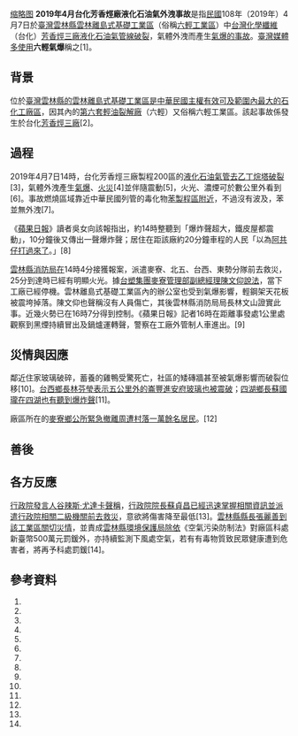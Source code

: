 [缩略图](https://zh.wikipedia.org/wiki/File:台塑六輕工業區_FPG's_naphtha_cracker_\(14868373428\).jpg "fig:缩略图")
**2019年4月台化芳香烴廠液化石油氣外洩事故**是指[民國](../Page/民國紀年.md "wikilink")108年（2019年）4月7日於[臺灣](../Page/臺灣.md "wikilink")[雲林縣](https://zh.wikipedia.org/wiki/雲林縣 "wikilink")[雲林離島式基礎工業區](https://zh.wikipedia.org/wiki/雲林離島式基礎工業區 "wikilink")（俗稱[六輕工業區](../Page/第六套輕油裂解廠.md "wikilink")）中[台灣化學纖維](https://zh.wikipedia.org/wiki/台灣化學纖維 "wikilink")（台化）[芳香烴三廠](https://zh.wikipedia.org/wiki/芳香烴 "wikilink")[液化石油氣管線破裂](https://zh.wikipedia.org/wiki/液化石油氣 "wikilink")，氣體外洩而產生[氣爆的事故](https://zh.wikipedia.org/wiki/氣爆 "wikilink")。[臺灣媒體多使用](https://zh.wikipedia.org/wiki/臺灣媒體 "wikilink")**六輕氣爆**稱之\[1\]。

## 背景

位於[臺灣](../Page/臺灣.md "wikilink")[雲林縣的](https://zh.wikipedia.org/wiki/雲林縣 "wikilink")[雲林離島式基礎工業區是](https://zh.wikipedia.org/wiki/雲林離島式基礎工業區 "wikilink")[中華民國主權有效可及範圍內最大的石化工廠區](../Page/中華民國.md "wikilink")，因其內的[第六套輕油裂解廠](../Page/第六套輕油裂解廠.md "wikilink")（六輕）又俗稱六輕工業區。該起事故係發生於台化[芳香烴三廠](https://zh.wikipedia.org/wiki/芳香烴 "wikilink")\[2\]。

## 過程

2019年4月7日14時，台化芳香烴三廠製程200區的[液化石油氣管去](https://zh.wikipedia.org/wiki/液化石油氣 "wikilink")[乙丁烷塔破裂](https://zh.wikipedia.org/wiki/乙丁烷 "wikilink")\[3\]，氣體外洩產生[氣爆](https://zh.wikipedia.org/wiki/氣爆 "wikilink")、[火災](../Page/火災.md "wikilink")\[4\]並伴隨震動\[5\]，火光、濃煙可於數公里外看到\[6\]。事故燃燒區域靠近中華民國列管的毒化物[苯製程區附近](../Page/苯.md "wikilink")，不過沒有波及，苯並無外洩\[7\]。

《[蘋果日報](https://zh.wikipedia.org/wiki/臺灣蘋果日報 "wikilink")》讀者吳女向該報指出，約14時整聽到「爆炸聲超大，鐵皮屋都震動」，10分鐘後又傳出一聲爆炸聲；居住在距該廠約20分鐘車程的人民「以為[阿共仔打過來了](https://zh.wikipedia.org/wiki/中國人民解放軍 "wikilink")。」\[8\]

[雲林縣消防局在](https://zh.wikipedia.org/wiki/雲林縣消防局 "wikilink")14時4分接獲報案，派遣麥寮、北五、台西、東勢分隊前去救災，25分到達時已經有明顯火光。據[台塑集團麥寮管理部副總經理陳文仰說法](https://zh.wikipedia.org/wiki/台塑集團 "wikilink")，當下工廠已經停機。雲林離島式基礎工業區內的辦公室也受到氣爆影響，輕鋼架天花板被震垮掉落。陳文仰也聲稱沒有人員傷亡，其後雲林縣消防局局長林文山證實此事。近幾火勢已在16時7分得到控制。《蘋果日報》記者16時在距離事發處1公里處觀察到黑煙持續冒出及鍋爐運轉聲，警察在工廠外管制人車進出。\[9\]

## 災情與因應

鄰近住家玻璃破碎，蓄養的雞鴨受驚死亡，社區的矮磚牆甚至被氣爆影響而破裂位移\[10\]。[台西鄉長林芬瑩表示五公里外的](https://zh.wikipedia.org/wiki/台西鄉 "wikilink")[崙豐進安府玻璃也被震破](../Page/崙豐進安府.md "wikilink")；[四湖鄉長蘇國瓏在四湖也有聽到爆炸聲](https://zh.wikipedia.org/wiki/四湖鄉 "wikilink")\[11\]。

廠區所在的[麥寮鄉公所緊急撤離周遭村落一萬餘名居民](https://zh.wikipedia.org/wiki/麥寮鄉 "wikilink")。\[12\]

## 善後

## 各方反應

[行政院發言人](https://zh.wikipedia.org/wiki/行政院發言人 "wikilink")[谷辣斯·尤達卡聲稱](../Page/谷辣斯·尤達卡.md "wikilink")，[行政院院長](../Page/行政院院長.md "wikilink")[蘇貞昌已經迅速掌握相關資訊並派遣](../Page/蘇貞昌.md "wikilink")[行政院相關二級機關前去救災](../Page/行政院.md "wikilink")，意欲將傷害降至最低\[13\]。[雲林縣縣長](https://zh.wikipedia.org/wiki/雲林縣縣長 "wikilink")[張麗善到該工業區關切災情](../Page/張麗善.md "wikilink")，並責成[雲林縣環境保護局除依](https://zh.wikipedia.org/wiki/雲林縣環境保護局 "wikilink")《空氣污染防制法》對廠區科處新臺幣500萬元罰鍰外，亦持續監測下風處空氣，若有有毒物質致民眾健康遭到危害者，將再予科處罰鍰\[14\]。

## 參考資料

1.
2.

3.
4.

5.

6.
7.
8.
9.
10.

11.

12.
13.
14.